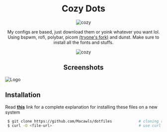 <h1 align="center">Cozy Dots</h1>

<p align="center">
  <img src="https://i.imgur.com/EYZH7tB.png?raw=true" alt="cozy"/>
</p>
<p align="center">
My configs are based, just download them or yoink whatever you want lol. 
<br /> Using bspwm, rofi, polybar, picom 
<a href="https://github.com/tryone144/picom/tree/feature/dual_kawase">(tryone's fork)</a>
 and dunst. Make sure to install all the fonts and stuffs. 
</p>
<p align="center">
  <img src="https://i.imgur.com/Ipj6MYa.gif?raw=true" alt="cozy"/>
</p>
<h2 align="center">Screenshots</h2>

![Logo](https://i.imgur.com/YyVY6mM.png)

## Installation
Read **[this](https://www.atlassian.com/git/tutorials/dotfiles)** link for a complete explanation for installing these files on a new system
```bash
 $ git clone https://github.com/Macawls/dotfiles            # cloning repo
 $ curl -O <file-url>                                       # use curl or wget for specific files
```
